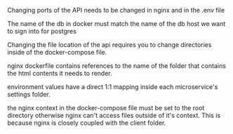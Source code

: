 Changing ports of the API needs to be changed in nginx and in the .env file

The name of the db in docker must match the name of the db host we want to sign into for postgres

Changing the file location of the api requires you to change directories inside of the docker-compose file.

nginx dockerfile contains references to the name of the folder that contains the html contents it needs to render.

environment values have a direct 1:1 mapping inside each microservice's settings folder.

the nginx context in the docker-compose file must be set to the root directory otherwise nginx can't access files outside of it's context. This is because nginx is closely coupled with the client folder.
